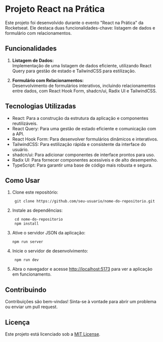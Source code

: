 # Projeto React na Prática

Este projeto foi desenvolvido durante o evento "React na Prática" da Rocketseat. Ele destaca duas funcionalidades-chave: listagem de dados e formulário com relacionamentos.

## Funcionalidades

1. **Listagem de Dados:**  
   Implementação de uma listagem de dados eficiente, utilizando React Query para gestão de estado e TailwindCSS para estilização.

2. **Formulário com Relacionamentos:**  
   Desenvolvimento de formulários interativos, incluindo relacionamentos entre dados, com React Hook Form, shadcn/ui, Radix UI e TailwindCSS.

## Tecnologias Utilizadas

- React: Para a construção da estrutura da aplicação e componentes reutilizáveis.
- React Query: Para uma gestão de estado eficiente e comunicação com a API.
- React Hook Form: Para desenvolver formulários dinâmicos e interativos.
- TailwindCSS: Para estilização rápida e consistente da interface do usuário.
- shadcn/ui: Para adicionar componentes de interface prontos para uso.
- Radix UI: Para fornecer componentes acessíveis e de alto desempenho.
- TypeScript: Para garantir uma base de código mais robusta e segura.

## Como Usar

1. Clone este repositório:
   
        git clone https://github.com/seu-usuario/nome-do-repositorio.git

2. Instale as dependências:

        cd nome-do-repositorio
        npm install

3. Ative o servidor JSON da aplicação:

       npm run server

4. Inicie o servidor de desenvolvimento:

        npm run dev

5. Abra o navegador e acesse [http://localhost:5173](http://localhost:5173) para ver a aplicação em funcionamento.


## Contribuindo

Contribuições são bem-vindas! Sinta-se à vontade para abrir um problema ou enviar um pull request.

## Licença

Este projeto está licenciado sob a [MIT License](LICENSE).

